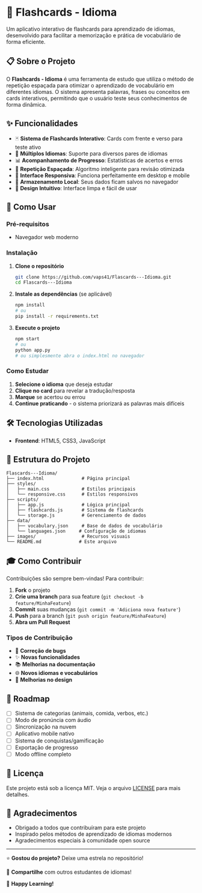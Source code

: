 # 🎴 Flashcards - Idioma

Um aplicativo interativo de flashcards para aprendizado de idiomas, desenvolvido para facilitar a memorização e prática de vocabulário de forma eficiente.

## 📋 Sobre o Projeto

O **Flashcards - Idioma** é uma ferramenta de estudo que utiliza o método de repetição espaçada para otimizar o aprendizado de vocabulário em diferentes idiomas. O sistema apresenta palavras, frases ou conceitos em cards interativos, permitindo que o usuário teste seus conhecimentos de forma dinâmica.

## ✨ Funcionalidades

- 🃏 **Sistema de Flashcards Interativo**: Cards com frente e verso para teste ativo
- 🎯 **Múltiplos Idiomas**: Suporte para diversos pares de idiomas
- 📊 **Acompanhamento de Progresso**: Estatísticas de acertos e erros
- 🔄 **Repetição Espaçada**: Algoritmo inteligente para revisão otimizada
- 📱 **Interface Responsiva**: Funciona perfeitamente em desktop e mobile
- 💾 **Armazenamento Local**: Seus dados ficam salvos no navegador
- 🎨 **Design Intuitivo**: Interface limpa e fácil de usar

## 🚀 Como Usar

### Pré-requisitos

- Navegador web moderno

### Instalação

1. **Clone o repositório**
   ```bash
   git clone https://github.com/vaps41/Flascards---Idioma.git
   cd Flascards---Idioma
   ```

2. **Instale as dependências** (se aplicável)
   ```bash
   npm install
   # ou
   pip install -r requirements.txt
   ```

3. **Execute o projeto**
   ```bash
   npm start
   # ou
   python app.py
   # ou simplesmente abra o index.html no navegador
   ```

### Como Estudar

1. **Selecione o idioma** que deseja estudar
2. **Clique no card** para revelar a tradução/resposta
3. **Marque** se acertou ou errou
4. **Continue praticando** - o sistema priorizará as palavras mais difíceis

## 🛠️ Tecnologias Utilizadas
- **Frontend**: HTML5, CSS3, JavaScript

## 📁 Estrutura do Projeto

```
Flascards---Idioma/
├── index.html              # Página principal
├── styles/
│   ├── main.css            # Estilos principais
│   └── responsive.css      # Estilos responsivos
├── scripts/
│   ├── app.js              # Lógica principal
│   ├── flashcards.js       # Sistema de flashcards
│   └── storage.js          # Gerenciamento de dados
├── data/
│   ├── vocabulary.json     # Base de dados de vocabulário
│   └── languages.json     # Configuração de idiomas
├── images/                 # Recursos visuais
└── README.md              # Este arquivo
```

## 🎓 Como Contribuir

Contribuições são sempre bem-vindas! Para contribuir:

1. **Fork** o projeto
2. **Crie uma branch** para sua feature (`git checkout -b feature/MinhaFeature`)
3. **Commit** suas mudanças (`git commit -m 'Adiciona nova feature'`)
4. **Push** para a branch (`git push origin feature/MinhaFeature`)
5. **Abra um Pull Request**

### Tipos de Contribuição

- 🐛 **Correção de bugs**
- ✨ **Novas funcionalidades**
- 📚 **Melhorias na documentação**
- 🌐 **Novos idiomas e vocabulários**
- 🎨 **Melhorias no design**

## 📝 Roadmap

- [ ] Sistema de categorias (animais, comida, verbos, etc.)
- [ ] Modo de pronúncia com áudio
- [ ] Sincronização na nuvem
- [ ] Aplicativo mobile nativo
- [ ] Sistema de conquistas/gamificação
- [ ] Exportação de progresso
- [ ] Modo offline completo

## 📄 Licença

Este projeto está sob a licença MIT. Veja o arquivo [LICENSE](LICENSE) para mais detalhes.

## 🎉 Agradecimentos

- Obrigado a todos que contribuíram para este projeto
- Inspirado pelos métodos de aprendizado de idiomas modernos
- Agradecimentos especiais à comunidade open source

---

⭐ **Gostou do projeto?** Deixe uma estrela no repositório!

📱 **Compartilhe** com outros estudantes de idiomas!

🚀 **Happy Learning!**
